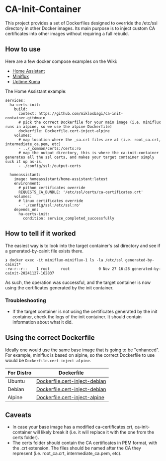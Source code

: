 # CA-Init-Container
This project provides a set of Dockerfiles designed to override the /etc/ssl directory in other Docker images.
Its main purpose is to inject custom CA certificates into other images without requiring a full rebuild.
 
## How to use
Here are a few docker compose examples on the Wiki:
- [Home Assistant](Example:-Home-Assistant)
- [Miniflux](Example:-Miniflux)
- [Uptime Kuma](Example:-Uptime-Kuma)

The Home Assistant example:
```
services:
  ha-certs-init:
    build:
      context: https://github.com/miklosbagi/ca-init-container.git#main
      # pick the correct Dockerfile for your main image (i.e. miniflux runs in alpine, so we use the alpine Dockerfile)
      dockerfile: Dockerfile.cert-inject-alpine
    volumes:
      # map location where the _ca.crt files are at (i.e. root_ca.crt, intermediate_ca.pem, etc)
      - ../_common/certs:/certs:ro
      # map the output directory, this is where the ca-init-container generates all the ssl certs, and makes your target container simply suck it up as-is.
      - ./config/ssl:/output-certs

  homeassistant:
    image: homeassistant/home-assistant:latest
    environment:
      # pithon certificates override
      REQUESTS_CA_BUNDLE: '/etc/ssl/certs/ca-certificates.crt'
    volumes:
      # linux certificates override
      - './config/ssl:/etc/ssl:ro'
    depends_on:
      ha-certs-init:
        condition: service_completed_successfully
```

## How to tell if it worked
The easiest way is to look into the target container's ssl directory and see if a generated-by-cainit file exists there.
```
❯ docker exec -it miniflux-miniflux-1 ls -la /etc/ssl generated-by-cainit*
-rw-r--r--    1 root     root             0 Nov 27 16:28 generated-by-cainit-20241127-162837
```

As such, the operation was successful, and the target container is now using the certificates generated by the init container.

### Troubleshooting
- If the target container is not using the certificates generated by the init container, check the logs of the init container. It should contain information about what it did.

## Using the correct Dockerfile
Ideally one would use the same base image that is going to be "enhanced". For example, miniflux is based on alpine, so the correct Dockerfile to use would be `Dockerfile.cert-inject-alpine`.

| For Distro | Dockerfile |
-------------|------------|
| Ubuntu | [Dockerfile.cert-inject-debian](./Dockerfile.cert-inject-debian) |
| Debian | [Dockerfile.cert-inject-debian](./Dockerfile.cert-inject-debian) |
| Alpine | [Dockerfile.cert-inject-alpine](./Dockerfile.cert-inject-alpine) |

## Caveats
- In case your base image has a modified ca-certificates.crt, ca-init-container will likely break it (i.e. it will replace it with the one from the certs folder).
- The certs folder should contain the CA certificates in PEM format, with the .crt extension. The files should be named after the CA they represent (i.e. root_ca.crt, intermediate_ca.pem, etc).
